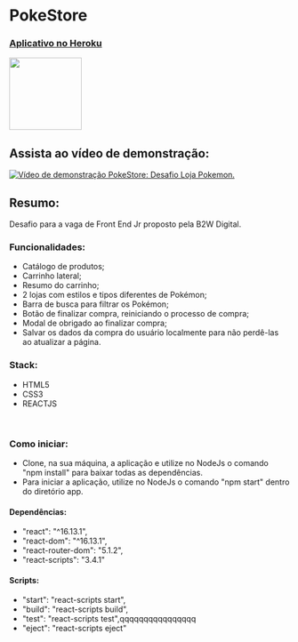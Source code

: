 # PokeStore 

### [Aplicativo no Heroku](https://pokestore-desafio-b2w.herokuapp.com/)

<img align="center" src="https://emojis.slackmojis.com/emojis/images/1450458394/182/pikachu.gif?1450458394" width="130" height="130" /> 

<a href="https://pokestore-desafio-b2w.herokuapp.com/"> </a>

## Assista ao vídeo de demonstração: <br>
[![Vídeo de demonstração PokeStore: Desafio Loja Pokemon.](http://img.youtube.com/vi/Q1sWkCV0rdk/0.jpg)](http://www.youtube.com/watch?v=Q1sWkCV0rdk "Vídeo de demonstração PokeStore: Desafio Loja Pokemon.")

## Resumo:
Desafio para a vaga de Front End Jr proposto pela B2W Digital.

### Funcionalidades:
- Catálogo de produtos;
- Carrinho lateral;
- Resumo do carrinho;
- 2 lojas com estilos e tipos diferentes de Pokémon;
- Barra de busca para filtrar os Pokémon;
- Botão de finalizar compra, reiniciando o processo de compra;
- Modal de obrigado ao finalizar compra;
- Salvar os dados da compra do usuário localmente para não perdê-las ao atualizar a página.

### Stack:
- HTML5
- CSS3
- REACTJS

<BR>

### Como iniciar:
- Clone, na sua máquina, a aplicação e utilize no NodeJs o comando "npm install" para baixar todas as dependências.
- Para iniciar a aplicação, utilize no NodeJs o comando "npm start" dentro do diretório app.

#### Dependências: 
- "react": "^16.13.1",
- "react-dom": "^16.13.1",
- "react-router-dom": "5.1.2",
- "react-scripts": "3.4.1"

#### Scripts: 
- "start": "react-scripts start",
- "build": "react-scripts build",
- "test": "react-scripts test",qqqqqqqqqqqqqqqq
- "eject": "react-scripts eject"

<BR>
